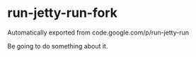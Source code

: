 # run-jetty-run-fork
Automatically exported from code.google.com/p/run-jetty-run

Be going to do something about it.
